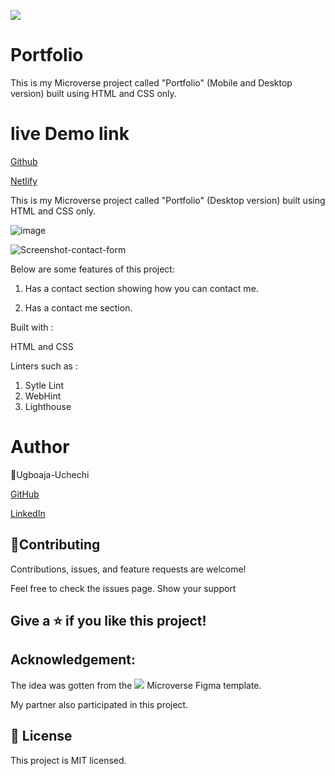 ![](https://img.shields.io/badge/Microverse-blueviolet)

# Portfolio

This is my Microverse project called "Portfolio" (Mobile and Desktop version) built using HTML and CSS only.

# live Demo link

[Github](https://ugboaja-uchechi.github.io/Portfolio/)

[Netlify](https://lucid-beaver-6307b1.netlify.app/)

This is my Microverse project called "Portfolio" (Desktop version) built using HTML and CSS only.

![image](https://user-images.githubusercontent.com/74814780/131140221-4b263fa6-135b-46dd-9603-071738e1bb98.png)

![Screenshot-contact-form](https://user-images.githubusercontent.com/74814780/130635626-1efbdb1e-542a-475f-a6ea-22e897d4a230.png)

Below are some features of this project:

1. Has a contact section showing how you can contact me.

3. Has a contact me section.

Built with :

HTML and CSS

Linters such as :

1. Sytle Lint
2. WebHint
3. Lighthouse

# Author

👤Ugboaja-Uchechi

[GitHub](https://github.com/Ugboaja-Uchechi)

[LinkedIn](https://www.linkedin.com/in/stephanie-ugboaja-930a2a216/)

## 🤝Contributing

Contributions, issues, and feature requests are welcome!

Feel free to check the issues page. Show your support

## Give a ⭐️ if you like this project!

## Acknowledgement:

The idea was gotten from the ![](https://img.shields.io/badge/Microverse-blueviolet) Microverse Figma template.

My partner also participated in this project.

## 📝 License

This project is MIT licensed.

